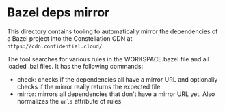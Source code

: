 # Bazel deps mirror

This directory contains tooling to automatically mirror the dependencies of a Bazel project into the Constellation CDN at `https://cdn.confidential.cloud/`.

The tool searches for various rules in the WORKSPACE.bazel file and all loaded .bzl files.
It has the following commands:

- check: checks if the dependencies all have a mirror URL and optionally checks if the mirror really returns the expected file
- mirror: mirrors all dependencies that don't have a mirror URL yet. Also normalizes the `urls` attribute of rules
